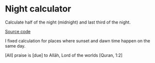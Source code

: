 # Night calculator

Calculate half of the night (midnight) and last third of the night.

[Source code](https://github.com/proateen/thirdofthenight)

I fixed calculation for places where sunset and dawn time happen on the same day.

[All] praise is [due] to Allāh, Lord of the worlds [Quran, 1:2]
